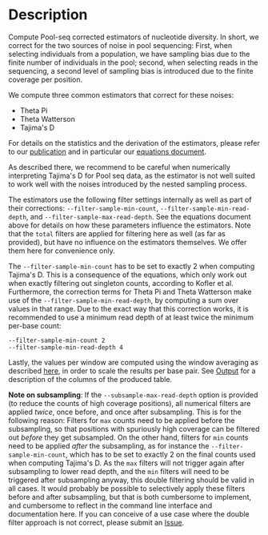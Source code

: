 # Description

Compute Pool-seq corrected estimators of nucleotide diversity. In short, we correct for the two sources of noise in pool sequencing: First, when selecting individuals from a population, we have sampling bias due to the finite number of individuals in the pool; second, when selecting reads in the sequencing, a second level of sampling bias is introduced due to the finite coverage per position.

We compute three common estimators that correct for these noises:

  * Theta Pi
  * Theta Watterson
  * Tajima's D

For details on the statistics and the derivation of the estimators, please refer to our [publication](https://doi.org/10.1093/bioinformatics/btae508) and in particular our [equations document](https://github.com/lczech/pool-seq-pop-gen-stats).

As described there, we recommend to be careful when numerically interpreting Tajima's D for Pool seq data, as the estimator is not well suited to work well with the noises introduced by the nested sampling process.

The estimators use the following filter settings internally as well as part of their corrections: `--filter-sample-min-count`, `--filter-sample-min-read-depth`, and `--filter-sample-max-read-depth`. See the equations document above for details on how these parameters influence the estimators. Note that the `total` filters are applied for filtering here as well (as far as provided), but have no influence on the estimators themselves. We offer them here for convenience only.

The `--filter-sample-min-count` has to be set to exactly 2 when computing Tajima's D. This is a consequence of the equations, which only work out when exactly filtering out singleton counts, according to Kofler et al. Furthermore, the correction terms for Theta Pi and Theta Watterson make use of the `--filter-sample-min-read-depth`, by computing a sum over values in that range. Due to the exact way that this correction works, it is recommended to use a minimum read depth of at least twice the minimum per-base count:

    --filter-sample-min-count 2
    --filter-sample-min-read-depth 4

Lastly, the values per window are computed using the window averaging as described [here](../wiki/Windowing#window-averaging-policy), in order to scale the results per base pair. See [Output](../wiki/Output) for a description of the columns of the produced table.

**Note on subsampling**: If the `--subsample-max-read-depth` option is provided (to reduce the counts of high coverage positions), all numerical filters are applied *twice*, once before, and once after subsampling. This is for the following reason: Filters for `max` counts need to be applied before the subsampling, so that positions with spuriously high coverage can be filtered out _before_ they get subsampled. On the other hand, filters for `min` counts need to be applied _after_ the subsampling, as for instance the `--filter-sample-min-count`, which has to be set to exactly 2 on the final counts used when computing Tajima's D. As the `max` filters will not trigger again after subsampling to lower read depth, and the `min` filters will need to be triggered after subsampling anyway, this double filtering should be valid in all cases. It would probably be possible to selectively apply these filters before and after subsampling, but that is both cumbersome to implement, and cumbersome to reflect in the command line interface and documentation here. If you can conceive of a use case where the double filter approach is not correct, please submit an [Issue](https://github.com/lczech/grenedalf/issues).
